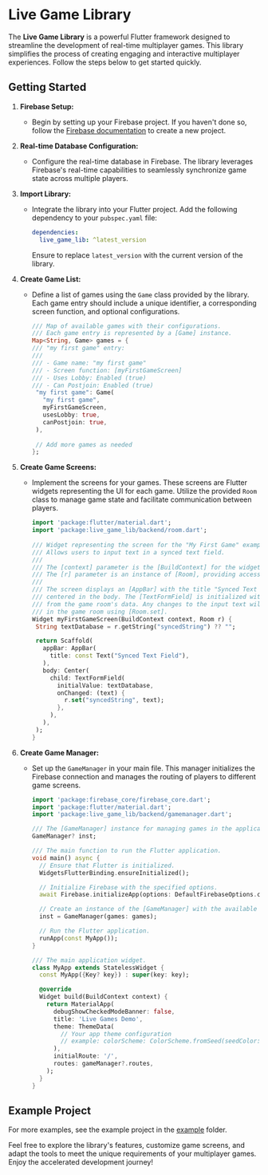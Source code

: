 # Live Game Library

The **Live Game Library** is a powerful Flutter framework designed to streamline the development of real-time multiplayer games. This library simplifies the process of creating engaging and interactive multiplayer experiences. Follow the steps below to get started quickly.

## Getting Started

1. **Firebase Setup:**
   - Begin by setting up your Firebase project. If you haven't done so, follow the [Firebase documentation](https://firebase.google.com/docs) to create a new project.

2. **Real-time Database Configuration:**
   - Configure the real-time database in Firebase. The library leverages Firebase's real-time capabilities to seamlessly synchronize game state across multiple players.

3. **Import Library:**
   - Integrate the library into your Flutter project. Add the following dependency to your `pubspec.yaml` file:

     ```yaml
     dependencies:
       live_game_lib: ^latest_version
     ```

     Ensure to replace `latest_version` with the current version of the library.

4. **Create Game List:**
   - Define a list of games using the `Game` class provided by the library. Each game entry should include a unique identifier, a corresponding screen function, and optional configurations.

     ```dart
     /// Map of available games with their configurations.
     /// Each game entry is represented by a [Game] instance.
     Map<String, Game> games = {
     /// "my first game" entry:
     ///
     /// - Game name: "my first game"
     /// - Screen function: [myFirstGameScreen]
     /// - Uses Lobby: Enabled (true)
     /// - Can Postjoin: Enabled (true)
      "my first game": Game(
        "my first game",
        myFirstGameScreen,
        usesLobby: true,
        canPostjoin: true,
      ),
      
      // Add more games as needed
     };
     ```

5. **Create Game Screens:**
   - Implement the screens for your games. These screens are Flutter widgets representing the UI for each game. Utilize the provided `Room` class to manage game state and facilitate communication between players.

     ```dart
     import 'package:flutter/material.dart';
     import 'package:live_game_lib/backend/room.dart';
    
     /// Widget representing the screen for the "My First Game" example.
     /// Allows users to input text in a synced text field.
     ///
     /// The [context] parameter is the [BuildContext] for the widget.
     /// The [r] parameter is an instance of [Room], providing access to the game room's data.
     ///
     /// The screen displays an [AppBar] with the title "Synced Text Field" and a [TextFormField]
     /// centered in the body. The [TextFormField] is initialized with the value of "syncedString"
     /// from the game room's data. Any changes to the input text will update the "syncedString"
     /// in the game room using [Room.set].
     Widget myFirstGameScreen(BuildContext context, Room r) {
      String textDatabase = r.getString("syncedString") ?? "";

      return Scaffold(
        appBar: AppBar(
          title: const Text("Synced Text Field"),
        ),
        body: Center(
          child: TextFormField(
            initialValue: textDatabase,
            onChanged: (text) {
              r.set("syncedString", text);
            },
          ),
        ),
      );
     }
     ```

6. **Create Game Manager:**
   - Set up the `GameManager` in your main file. This manager initializes the Firebase connection and manages the routing of players to different game screens.

     ```dart
     import 'package:firebase_core/firebase_core.dart';
     import 'package:flutter/material.dart';
     import 'package:live_game_lib/backend/gamemanager.dart';

     /// The [GameManager] instance for managing games in the application.
     GameManager? inst;

     /// The main function to run the Flutter application.
     void main() async {
       // Ensure that Flutter is initialized.
       WidgetsFlutterBinding.ensureInitialized();

       // Initialize Firebase with the specified options.
       await Firebase.initializeApp(options: DefaultFirebaseOptions.currentPlatform);

       // Create an instance of the [GameManager] with the available games.
       inst = GameManager(games: games);

       // Run the Flutter application.
       runApp(const MyApp());
     }
     
     /// The main application widget.
     class MyApp extends StatelessWidget {
       const MyApp({Key? key}) : super(key: key);

       @override
       Widget build(BuildContext context) {
         return MaterialApp(
           debugShowCheckedModeBanner: false,
           title: 'Live Games Demo',
           theme: ThemeData(
             // Your app theme configuration
             // example: colorScheme: ColorScheme.fromSeed(seedColor: Colors.deepPurple),
           ),
           initialRoute: '/',
           routes: gameManager?.routes,
         );
       }
     }
     ```

## Example Project

For more examples, see the example project in the [example](https://github.com/ProjectEic/live_game_lib/tree/main/example) folder.

Feel free to explore the library's features, customize game screens, and adapt the tools to meet the unique requirements of your multiplayer games. Enjoy the accelerated development journey!

